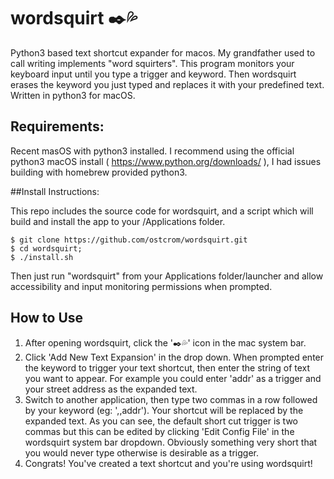 # wordsquirt ✒️💦
 Python3 based text shortcut expander for macos. My grandfather used to call writing implements "word squirters". This program monitors your keyboard input until you type a trigger and keyword. Then wordsquirt erases the keyword you just typed and replaces it with your predefined text. Written in python3 for macOS.

## Requirements:
Recent masOS with python3 installed. I recommend using the official python3 macOS install ( https://www.python.org/downloads/ ), I had issues building with homebrew provided python3.

##Install Instructions:

This repo includes the source code for wordsquirt, and a script which will build and install the app to your /Applications folder.

```
$ git clone https://github.com/ostcrom/wordsquirt.git
$ cd wordsquirt;
$ ./install.sh
```
Then just run "wordsquirt" from your Applications folder/launcher and allow accessibility and input monitoring permissions when prompted.

## How to Use
1. After opening wordsquirt, click the '✒️💦' icon in the mac system bar.
2. Click 'Add New Text Expansion' in the drop down. When prompted enter the keyword to trigger your text shortcut, then enter the string of text you want to appear. For example you could enter 'addr' as a trigger and your street address as the expanded text.
3. Switch to another application, then type two commas in a row followed by your keyword (eg: ',,addr'). Your shortcut will be replaced by the expanded text. As you can see, the default short cut trigger is two commas but this can be edited by clicking 'Edit Config File' in the wordsquirt system bar dropdown. Obviously something very short that you would never type otherwise is desirable as a trigger.
4. Congrats! You've created a text shortcut and you're using wordsquirt!
